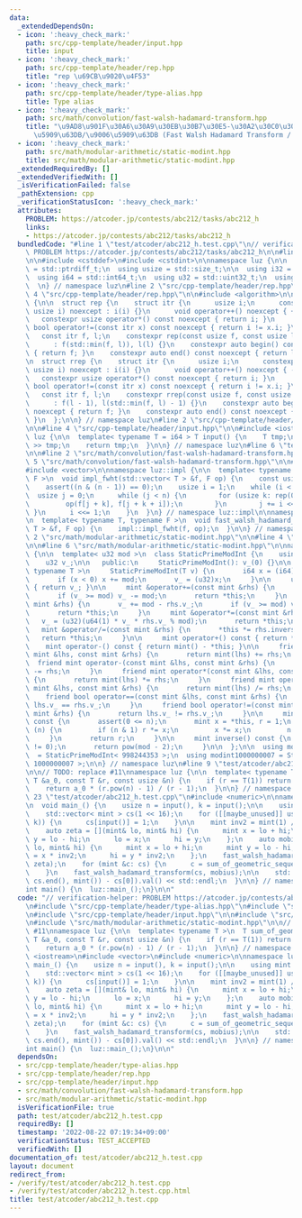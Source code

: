 ```yaml
---
data:
  _extendedDependsOn:
  - icon: ':heavy_check_mark:'
    path: src/cpp-template/header/input.hpp
    title: input
  - icon: ':heavy_check_mark:'
    path: src/cpp-template/header/rep.hpp
    title: "rep \u69CB\u9020\u4F53"
  - icon: ':heavy_check_mark:'
    path: src/cpp-template/header/type-alias.hpp
    title: Type alias
  - icon: ':heavy_check_mark:'
    path: src/math/convolution/fast-walsh-hadamard-transform.hpp
    title: "\u9AD8\u901F\u30A6\u30A9\u30EB\u30B7\u30E5-\u30A2\u30C0\u30DE\u30FC\u30EB\
      \u5909\u63DB/\u9006\u5909\u63DB (Fast Walsh Hadamard Transform / Inverse Transform)"
  - icon: ':heavy_check_mark:'
    path: src/math/modular-arithmetic/static-modint.hpp
    title: src/math/modular-arithmetic/static-modint.hpp
  _extendedRequiredBy: []
  _extendedVerifiedWith: []
  _isVerificationFailed: false
  _pathExtension: cpp
  _verificationStatusIcon: ':heavy_check_mark:'
  attributes:
    PROBLEM: https://atcoder.jp/contests/abc212/tasks/abc212_h
    links:
    - https://atcoder.jp/contests/abc212/tasks/abc212_h
  bundledCode: "#line 1 \"test/atcoder/abc212_h.test.cpp\"\n// verification-helper:\
    \ PROBLEM https://atcoder.jp/contests/abc212/tasks/abc212_h\n\n#line 2 \"src/cpp-template/header/type-alias.hpp\"\
    \n\n#include <cstddef>\n#include <cstdint>\n\nnamespace luz {\n\n  using isize\
    \ = std::ptrdiff_t;\n  using usize = std::size_t;\n\n  using i32 = std::int32_t;\n\
    \  using i64 = std::int64_t;\n  using u32 = std::uint32_t;\n  using u64 = std::uint64_t;\n\
    \  \n} // namespace luz\n#line 2 \"src/cpp-template/header/rep.hpp\"\n\n#line\
    \ 4 \"src/cpp-template/header/rep.hpp\"\n\n#include <algorithm>\n\nnamespace luz\
    \ {\n\n  struct rep {\n    struct itr {\n      usize i;\n      constexpr itr(const\
    \ usize i) noexcept : i(i) {}\n      void operator++() noexcept { ++i; }\n   \
    \   constexpr usize operator*() const noexcept { return i; }\n      constexpr\
    \ bool operator!=(const itr x) const noexcept { return i != x.i; }\n    };\n \
    \   const itr f, l;\n    constexpr rep(const usize f, const usize l) noexcept\n\
    \      : f(std::min(f, l)), l(l) {}\n    constexpr auto begin() const noexcept\
    \ { return f; }\n    constexpr auto end() const noexcept { return l; }\n  };\n\
    \n  struct rrep {\n    struct itr {\n      usize i;\n      constexpr itr(const\
    \ usize i) noexcept : i(i) {}\n      void operator++() noexcept { --i; }\n   \
    \   constexpr usize operator*() const noexcept { return i; }\n      constexpr\
    \ bool operator!=(const itr x) const noexcept { return i != x.i; }\n    };\n \
    \   const itr f, l;\n    constexpr rrep(const usize f, const usize l) noexcept\n\
    \      : f(l - 1), l(std::min(f, l) - 1) {}\n    constexpr auto begin() const\
    \ noexcept { return f; }\n    constexpr auto end() const noexcept { return l;\
    \ }\n  };\n\n} // namespace luz\n#line 2 \"src/cpp-template/header/input.hpp\"\
    \n\n#line 4 \"src/cpp-template/header/input.hpp\"\n\n#include <iostream>\n\nnamespace\
    \ luz {\n\n  template< typename T = i64 > T input() {\n    T tmp;\n    std::cin\
    \ >> tmp;\n    return tmp;\n  }\n\n} // namespace luz\n#line 6 \"test/atcoder/abc212_h.test.cpp\"\
    \n\n#line 2 \"src/math/convolution/fast-walsh-hadamard-transform.hpp\"\n\n#line\
    \ 5 \"src/math/convolution/fast-walsh-hadamard-transform.hpp\"\n\n#include <cassert>\n\
    #include <vector>\n\nnamespace luz::impl {\n\n  template< typename T, typename\
    \ F >\n  void impl_fwht(std::vector< T > &f, F op) {\n    const usize n = f.size();\n\
    \    assert((n & (n - 1)) == 0);\n    usize i = 1;\n    while (i < n) {\n    \
    \  usize j = 0;\n      while (j < n) {\n        for (usize k: rep(0, i)) {\n \
    \         op(f[j + k], f[j + k + i]);\n        }\n        j += i << 1;\n     \
    \ }\n      i <<= 1;\n    }\n  }\n} // namespace luz::impl\n\nnamespace luz {\n\
    \n  template< typename T, typename F >\n  void fast_walsh_hadamard_transform(std::vector<\
    \ T > &f, F op) {\n    impl::impl_fwht(f, op);\n  }\n\n} // namespace luz\n#line\
    \ 2 \"src/math/modular-arithmetic/static-modint.hpp\"\n\n#line 4 \"src/math/modular-arithmetic/static-modint.hpp\"\
    \n\n#line 6 \"src/math/modular-arithmetic/static-modint.hpp\"\n\nnamespace luz\
    \ {\n\n  template< u32 mod >\n  class StaticPrimeModInt {\n    using mint = StaticPrimeModInt;\n\
    \    u32 v_;\n\n   public:\n     StaticPrimeModInt(): v_(0) {}\n\n     template<\
    \ typename T >\n     StaticPrimeModInt(T v) {\n       i64 x = (i64)(v % (i64)mod);\n\
    \       if (x < 0) x += mod;\n       v_ = (u32)x;\n     }\n\n     u32 val() const\
    \ { return v_; }\n\n     mint &operator+=(const mint &rhs) {\n       v_ += rhs.v_;\n\
    \       if (v_ >= mod) v_ -= mod;\n       return *this;\n     }\n     mint &operator-=(const\
    \ mint &rhs) {\n       v_ += mod - rhs.v_;\n       if (v_ >= mod) v_ -= mod;\n\
    \       return *this;\n     }\n     mint &operator*=(const mint &rhs) {\n    \
    \   v_ = (u32)(u64(1) * v_ * rhs.v_ % mod);\n       return *this;\n     }\n  \
    \   mint &operator/=(const mint &rhs) {\n       *this *= rhs.inverse();\n    \
    \   return *this;\n     }\n\n     mint operator+() const { return *this; }\n \
    \    mint operator-() const { return mint() - *this; }\n\n     friend mint operator+(const\
    \ mint &lhs, const mint &rhs) {\n       return mint(lhs) += rhs;\n     }\n   \
    \  friend mint operator-(const mint &lhs, const mint &rhs) {\n       return mint(lhs)\
    \ -= rhs;\n     }\n     friend mint operator*(const mint &lhs, const mint &rhs)\
    \ {\n       return mint(lhs) *= rhs;\n     }\n     friend mint operator/(const\
    \ mint &lhs, const mint &rhs) {\n       return mint(lhs) /= rhs;\n     }\n\n \
    \    friend bool operator==(const mint &lhs, const mint &rhs) {\n       return\
    \ lhs.v_ == rhs.v_;\n     }\n     friend bool operator!=(const mint &lhs, const\
    \ mint &rhs) {\n       return lhs.v_ != rhs.v_;\n     }\n\n     mint pow(i64 n)\
    \ const {\n       assert(0 <= n);\n       mint x = *this, r = 1;\n       while\
    \ (n) {\n         if (n & 1) r *= x;\n         x *= x;\n         n >>= 1;\n  \
    \     }\n       return r;\n     }\n\n     mint inverse() const {\n       assert(v_\
    \ != 0);\n       return pow(mod - 2);\n     }\n\n  };\n\n  using modint998244353\
    \  = StaticPrimeModInt< 998244353 >;\n  using modint1000000007 = StaticPrimeModInt<\
    \ 1000000007 >;\n\n} // namespace luz\n#line 9 \"test/atcoder/abc212_h.test.cpp\"\
    \n\n// TODO: replace #11\nnamespace luz {\n\n  template< typename T >\n  T sum_of_geometric_sequence(const\
    \ T &a_0, const T &r, const usize &n) {\n    if (r == T(1)) return a_0 * n;\n\
    \    return a_0 * (r.pow(n) - 1) / (r - 1);\n  }\n\n} // namespace luz\n\n#line\
    \ 23 \"test/atcoder/abc212_h.test.cpp\"\n#include <numeric>\n\nnamespace luz {\n\
    \n  void main_() {\n    usize n = input(), k = input();\n\n    using mint = modint998244353;\n\
    \    std::vector< mint > cs(1 << 16);\n    for ([[maybe_unused]] usize _: rep(0,\
    \ k)) {\n      cs[input()] = 1;\n    }\n\n    mint inv2 = mint(1) / mint(2);\n\
    \    auto zeta = [](mint& lo, mint& hi) {\n      mint x = lo + hi;\n      mint\
    \ y = lo - hi;\n      lo = x;\n      hi = y;\n    };\n    auto mobius = [inv2](mint&\
    \ lo, mint& hi) {\n      mint x = lo + hi;\n      mint y = lo - hi;\n      lo\
    \ = x * inv2;\n      hi = y * inv2;\n    };\n    fast_walsh_hadamard_transform(cs,\
    \ zeta);\n    for (mint &c: cs) {\n      c = sum_of_geometric_sequence(c, c, n);\n\
    \    }\n    fast_walsh_hadamard_transform(cs, mobius);\n\n    std::cout << (std::accumulate(cs.begin(),\
    \ cs.end(), mint()) - cs[0]).val() << std::endl;\n  }\n\n} // namespace luz\n\n\
    int main() {\n  luz::main_();\n}\n\n"
  code: "// verification-helper: PROBLEM https://atcoder.jp/contests/abc212/tasks/abc212_h\n\
    \n#include \"src/cpp-template/header/type-alias.hpp\"\n#include \"src/cpp-template/header/rep.hpp\"\
    \n#include \"src/cpp-template/header/input.hpp\"\n\n#include \"src/math/convolution/fast-walsh-hadamard-transform.hpp\"\
    \n#include \"src/math/modular-arithmetic/static-modint.hpp\"\n\n// TODO: replace\
    \ #11\nnamespace luz {\n\n  template< typename T >\n  T sum_of_geometric_sequence(const\
    \ T &a_0, const T &r, const usize &n) {\n    if (r == T(1)) return a_0 * n;\n\
    \    return a_0 * (r.pow(n) - 1) / (r - 1);\n  }\n\n} // namespace luz\n\n#include\
    \ <iostream>\n#include <vector>\n#include <numeric>\n\nnamespace luz {\n\n  void\
    \ main_() {\n    usize n = input(), k = input();\n\n    using mint = modint998244353;\n\
    \    std::vector< mint > cs(1 << 16);\n    for ([[maybe_unused]] usize _: rep(0,\
    \ k)) {\n      cs[input()] = 1;\n    }\n\n    mint inv2 = mint(1) / mint(2);\n\
    \    auto zeta = [](mint& lo, mint& hi) {\n      mint x = lo + hi;\n      mint\
    \ y = lo - hi;\n      lo = x;\n      hi = y;\n    };\n    auto mobius = [inv2](mint&\
    \ lo, mint& hi) {\n      mint x = lo + hi;\n      mint y = lo - hi;\n      lo\
    \ = x * inv2;\n      hi = y * inv2;\n    };\n    fast_walsh_hadamard_transform(cs,\
    \ zeta);\n    for (mint &c: cs) {\n      c = sum_of_geometric_sequence(c, c, n);\n\
    \    }\n    fast_walsh_hadamard_transform(cs, mobius);\n\n    std::cout << (std::accumulate(cs.begin(),\
    \ cs.end(), mint()) - cs[0]).val() << std::endl;\n  }\n\n} // namespace luz\n\n\
    int main() {\n  luz::main_();\n}\n\n"
  dependsOn:
  - src/cpp-template/header/type-alias.hpp
  - src/cpp-template/header/rep.hpp
  - src/cpp-template/header/input.hpp
  - src/math/convolution/fast-walsh-hadamard-transform.hpp
  - src/math/modular-arithmetic/static-modint.hpp
  isVerificationFile: true
  path: test/atcoder/abc212_h.test.cpp
  requiredBy: []
  timestamp: '2022-08-22 07:19:34+09:00'
  verificationStatus: TEST_ACCEPTED
  verifiedWith: []
documentation_of: test/atcoder/abc212_h.test.cpp
layout: document
redirect_from:
- /verify/test/atcoder/abc212_h.test.cpp
- /verify/test/atcoder/abc212_h.test.cpp.html
title: test/atcoder/abc212_h.test.cpp
---
```

